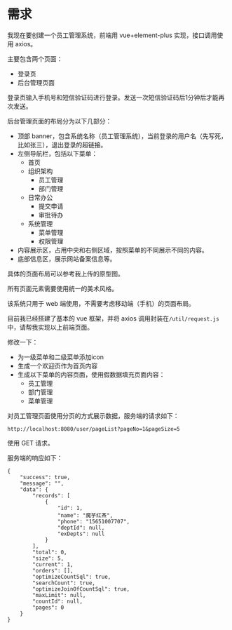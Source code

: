 # 需求

我现在要创建一个员工管理系统，前端用 vue+element-plus 实现，接口调用使用 axios。

主要包含两个页面：

- 登录页
- 后台管理页面

登录页输入手机号和短信验证码进行登录。发送一次短信验证码后1分钟后才能再次发送。

后台管理页面的布局分为以下几部分：

- 顶部 banner，包含系统名称（员工管理系统），当前登录的用户名（先写死，比如张三），退出登录的超链接。
- 左侧导航栏，包括以下菜单：
  - 首页
  - 组织架构
    - 员工管理
    - 部门管理
  - 日常办公
    - 提交申请
    - 审批待办
  - 系统管理
    - 菜单管理
    - 权限管理
- 内容展示区，占用中央和右侧区域，按照菜单的不同展示不同的内容。
- 底部信息区，展示网站备案信息等。

具体的页面布局可以参考我上传的原型图。

所有页面元素需要使用统一的美术风格。

该系统只用于 web 端使用，不需要考虑移动端（手机）的页面布局。

目前我已经搭建了基本的 vue 框架，并将 axios 调用封装在`/util/request.js`中，请帮我实现以上前端页面。





修改一下：

- 为一级菜单和二级菜单添加icon
- 生成一个欢迎页作为首页内容
- 生成以下菜单的内容页面，使用假数据填充页面内容：
  - 员工管理
  - 部门管理
  - 菜单管理



对员工管理页面使用分页的方式展示数据，服务端的请求如下：

```
http://localhost:8080/user/pageList?pageNo=1&pageSize=5
```

使用 GET 请求。

服务端的响应如下：

```
{
	"success": true,
	"message": "",
	"data": {
		"records": [
			{
				"id": 1,
				"name": "魔芋红茶",
				"phone": "15651007707",
				"deptId": null,
				"exDepts": null
			}
		],
		"total": 0,
		"size": 5,
		"current": 1,
		"orders": [],
		"optimizeCountSql": true,
		"searchCount": true,
		"optimizeJoinOfCountSql": true,
		"maxLimit": null,
		"countId": null,
		"pages": 0
	}
}
```







